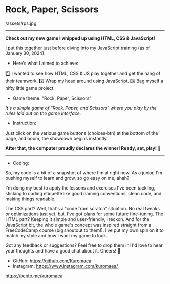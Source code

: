 # Rock, Paper, Scissors

/assets/rps.jpg

---

**Check out my new game I whipped up using HTML, CSS & JavaScript!**

I put this together just before diving into my JavaScript training (as of January 30, 2024).

- Here's what I aimed to achieve:

1️⃣ I wanted to see how HTML, CSS & JS play together and get the hang of their teamwork.
2️⃣ Wrap my head around using JavaScript.
3️⃣ Bag myself a nifty little game project.

- Game theme: "Rock, Paper, Scissors"

*It's a simple game of "Rock, Paper, and Scissors" where you play by the rules laid out on the game interface.*

- Instruction:

Just click on the various game buttons (choices-btn) at the bottom of the page, and boom, the showdown begins instantly.

**After that, the computer proudly declares the winner! Ready, set, play!** 🚀

---

- Coding:

So, my code is a bit of a snapshot of where I'm at right now. As a junior, I'm pushing myself to learn and grow, so go easy on me, ahah?

I'm doing my best to apply the lessons and exercises I've been tackling, sticking to coding etiquette like good naming conventions, clean code, and making things readable.

The CSS part? Well, that's a "code from scratch" situation. No real tweaks or optimizations just yet, but, I've got plans for some future fine-tuning. The HTML part? Keeping it simple and user-friendly, I reckon. And for the JavaScript bit, the whole game's concept was inspired straight from a FreeCodeCamp course (big shoutout to them!). I've put my own spin on it to match my style and how I want my game to look.

Got any feedback or suggestions? Feel free to drop them in! I'd love to hear your thoughts and have a good chat about it. Cheers! 🚀





- GitHub: https://github.com/Kuromaea
- Instagram: https://www.instagram.com/kuromaea/

https://bento.me/kuromaea
